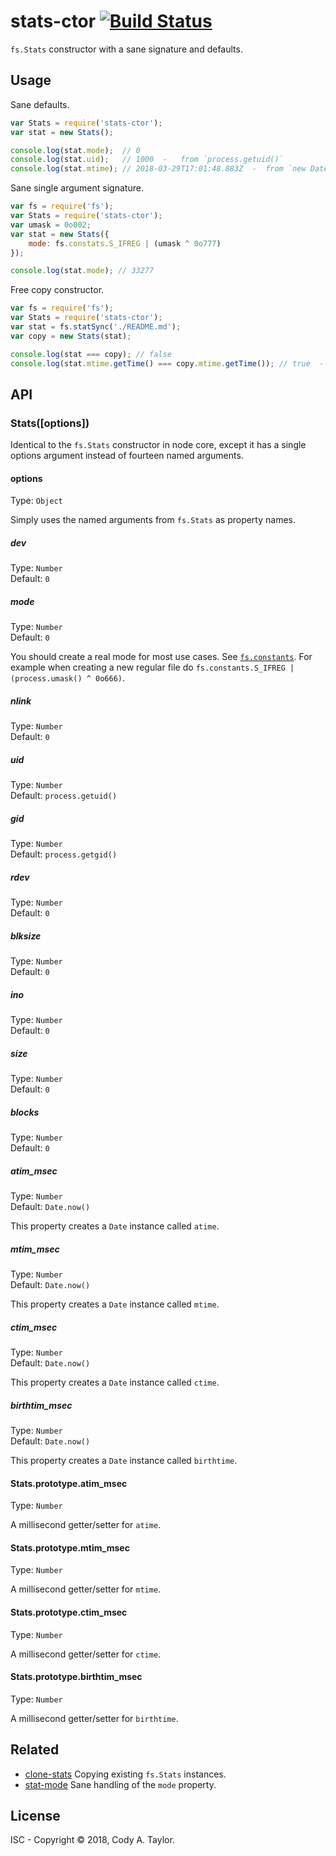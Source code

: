 # stats-ctor [![Build Status](https://travis-ci.org/CodeMan99/stats-ctor.svg?branch=master)](https://travis-ci.org/CodeMan99/stats-ctor)

`fs.Stats` constructor with a sane signature and defaults.

## Usage

Sane defaults.

```javascript
var Stats = require('stats-ctor');
var stat = new Stats();

console.log(stat.mode);  // 0
console.log(stat.uid);   // 1000  -   from `process.getuid()`
console.log(stat.mtime); // 2018-03-29T17:01:48.883Z  -  from `new Date()`
```

Sane single argument signature.

```javascript
var fs = require('fs');
var Stats = require('stats-ctor');
var umask = 0o002;
var stat = new Stats({
	mode: fs.constats.S_IFREG | (umask ^ 0o777)
});

console.log(stat.mode); // 33277
```

Free copy constructor.

```javascript
var fs = require('fs');
var Stats = require('stats-ctor');
var stat = fs.statSync('./README.md');
var copy = new Stats(stat);

console.log(stat === copy); // false
console.log(stat.mtime.getTime() === copy.mtime.getTime()); // true  -  same for all properties on the copy instance
```

## API

### Stats([options])

Identical to the `fs.Stats` constructor in node core, except it has a single options argument instead of fourteen named arguments.

#### options

Type: `Object`

Simply uses the named arguments from `fs.Stats` as property names.

##### dev

Type: `Number`
<br>Default: `0`

##### mode

Type: `Number`
<br>Default: `0`

You should create a real mode for most use cases. See [`fs.constants`](https://nodejs.org/dist/latest/docs/api/fs.html#fs_file_type_constants). For example when creating a new regular file do `fs.constants.S_IFREG | (process.umask() ^ 0o666)`.

##### nlink

Type: `Number`
<br>Default: `0`

##### uid

Type: `Number`
<br>Default: `process.getuid()`

##### gid

Type: `Number`
<br>Default: `process.getgid()`

##### rdev

Type: `Number`
<br>Default: `0`

##### blksize

Type: `Number`
<br>Default: `0`

##### ino

Type: `Number`
<br>Default: `0`

##### size

Type: `Number`
<br>Default: `0`

##### blocks

Type: `Number`
<br>Default: `0`

##### atim_msec

Type: `Number`
<br>Default: `Date.now()`

This property creates a `Date` instance called `atime`.

##### mtim_msec

Type: `Number`
<br>Default: `Date.now()`

This property creates a `Date` instance called `mtime`.

##### ctim_msec

Type: `Number`
<br>Default: `Date.now()`

This property creates a `Date` instance called `ctime`.

##### birthtim_msec

Type: `Number`
<br>Default: `Date.now()`

This property creates a `Date` instance called `birthtime`.

#### Stats.prototype.atim_msec

Type: `Number`

A millisecond getter/setter for `atime`.

#### Stats.prototype.mtim_msec

Type: `Number`

A millisecond getter/setter for `mtime`.

#### Stats.prototype.ctim_msec

Type: `Number`

A millisecond getter/setter for `ctime`.

#### Stats.prototype.birthtim_msec

Type: `Number`

A millisecond getter/setter for `birthtime`.

## Related

 * [clone-stats](https://github.com/hughsk/clone-stats) Copying existing `fs.Stats` instances.
 * [stat-mode](https://github.com/TooTallNate/stat-mode) Sane handling of the `mode` property.

## License

ISC - Copyright &copy; 2018, Cody A. Taylor.
